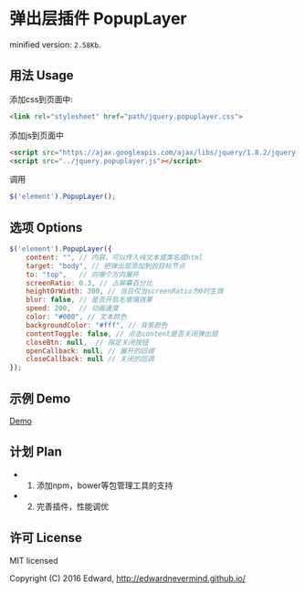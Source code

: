 # 弹出层插件 PopupLayer

minified version: ``2.58Kb``.

## 用法 Usage

添加css到页面中:

```html
<link rel="stylesheet" href="path/jquery.popuplayer.css">
```

添加js到页面中

```html
<script src="https://ajax.googleapis.com/ajax/libs/jquery/1.8.2/jquery.min.js"></script>
<script src="../jquery.popuplayer.js"></script>
```

调用
```javascript
$('element').PopupLayer();
```

## 选项 Options

```js
$('element').PopupLayer({
    content: "", // 内容，可以传入纯文本或类名或html
    target: "body", // 把弹出层添加到的目标节点
    to: "top",   // 向哪个方向展开
    screenRatio: 0.3, // 占屏幕百分比
    heightOrWidth: 300, // 当且仅当screenRatio为0时生效
    blur: false, // 是否开启毛玻璃效果
    speed: 200,  // 动画速度
    color: "#000", // 文本颜色
    backgroundColor: "#fff", // 背景颜色
    contentToggle: false, // 点击content是否关闭弹出层
    closeBtn: null,  // 指定关闭按钮
    openCallback: null, // 展开的回调
    closeCallback: null // 关闭的回调
});
```

## 示例 Demo

[Demo](http://localhost:4000/jquery-popuplayer/index.html)

## 计划 Plan

+ 1. 添加npm，bower等包管理工具的支持
+ 2. 完善插件，性能调优

## 许可 License

MIT licensed

Copyright (C) 2016 Edward, http://edwardnevermind.github.io/

